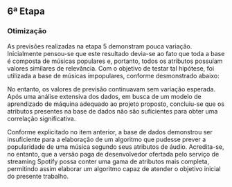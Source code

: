 ## 6ª Etapa
### Otimização
As previsões realizadas na etapa 5 demonstram pouca variação. Inicialmente pensou-se que este resultado devia-se ao fato que toda a base é composta de músicas populares e, portanto, todos os atributos possuíam valores similares de relevância. Com o objetivo de testar tal hipótese, foi utilizada a base de músicas impopulares, conforme desmonstrado abaixo:


No entanto, os valores de previsão continuavam sem variação esperada. Após uma análise extensiva dos dados, em busca de um modelo de aprendizado de máquina adequado ao projeto proposto, concluiu-se que os atributos presentes na base de dados não são suficientes para obter uma correlação significativa.

Conforme explicitado no item anterior, a base de dados demonstrou ser insuficiente para a elaboração de um algoritmo que pudesse prever a popularidade de uma música segundo seus atributos de áudio. Acredita-se, no entanto, que a versão paga de desenvolvedor ofertada pelo serviço de streaming Spotify possa conter uma gama de atributos mais completa, permitindo assim elaborar um algoritmo capaz de atender o objetivo inicial do presente trabalho.


